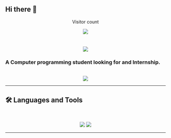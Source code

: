 ## Hi there 👋

<!--
**KaralisKosmas/Karaliskosmas** is a ✨ _special_ ✨ repository because its `README.md` (this file) appears on your GitHub profile.
-->
<div align="center">
  <p>Visitor count</p>
  <img src="https://komarev.com/ghpvc/?username=KaralisKosmas&label=Visitors&color=50C878&style=for-the-badge" />
</div>

<h1 align="center">
    <img src="https://readme-typing-svg.herokuapp.com/?font=Inter&size=48&center=true&vCenter=true&width=500&height=70&color=50C878&duration=4000&lines=Hi+There!+👋;+I'm+Kosmas+Karalis!;" />
</h1>

### A Computer programming student looking for and Internship.

<br>

<div align="center">
  <a href="karaliskosmaswork@gmail.com">
    <img src="https://img.shields.io/badge/Gmail-333333?style=for-the-badge&logo=gmail&logoColor=red" />
  </a>
 <!-- <a href="https://linkedin.com/in/chijiokeokorji" target="_blank">
    <img src="https://img.shields.io/badge/LinkedIn-0077B5?style=for-the-badge&logo=linkedin&logoColor=white" target="_blank" />
  </a> -->
 
</div>

<hr>

## 🛠️ Languages and Tools

<br>

<p align="center">
  <img src="https://skillicons.dev/icons?i=java,python,mongodb" />
  <img src="https://skillicons.dev/icons?i=html,css,git" />
</p>

<hr>
